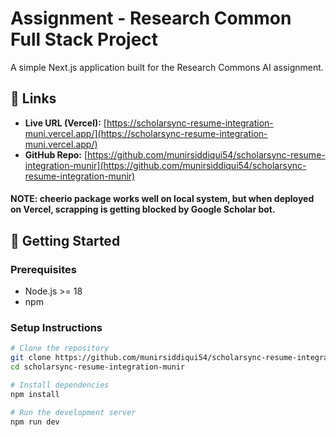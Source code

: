 # Assignment - Research Common Full Stack Project

A simple Next.js application built for the Research Commons AI assignment.

## 🔗 Links

- **Live URL (Vercel):** [https://scholarsync-resume-integration-muni.vercel.app/](https://scholarsync-resume-integration-muni.vercel.app/)
- **GitHub Repo:** [https://github.com/munirsiddiqui54/scholarsync-resume-integration-munir](https://github.com/munirsiddiqui54/scholarsync-resume-integration-munir)

#### NOTE: cheerio package works well on local system, but when deployed on Vercel, scrapping is getting blocked by Google Scholar bot.

## 🚀 Getting Started

### Prerequisites

- Node.js >= 18
- npm

### Setup Instructions

```bash
# Clone the repository
git clone https://github.com/munirsiddiqui54/scholarsync-resume-integration-munir
cd scholarsync-resume-integration-munir

# Install dependencies
npm install

# Run the development server
npm run dev
```
